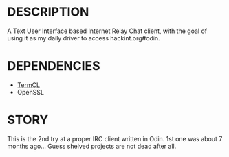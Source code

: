 # DESCRIPTION
A Text User Interface based Internet Relay Chat client, with the goal of using it as my daily driver to access hackint.org#odin.

# DEPENDENCIES
- [TermCL](https://www.github.com/RaphGL/TermCL)
- OpenSSL

# STORY
This is the 2nd try at a proper IRC client written in Odin.
1st one was about 7 months ago... Guess shelved projects are not dead after all.
